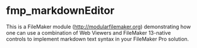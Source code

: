 # fmp_markdownEditor

This is a FileMaker module (http://modularfilemaker.org) demonstrating how one can use a combination of Web Viewers and FileMaker 13-native controls to implement markdown text syntax in your FileMaker Pro solution.

